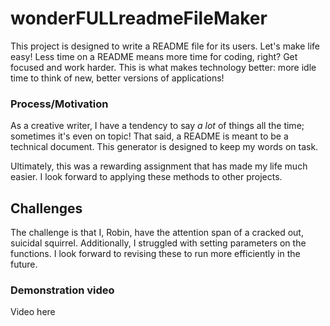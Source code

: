 # wonderFULLreadmeFileMaker
This project is designed to write a README file for its users. Let's make life easy! Less time on a README means more time for coding, right? Get focused and work harder. This is what makes technology better: more idle time to think of new, better versions of applications!

### Process/Motivation
As a creative writer, I have a tendency to say *a lot* of things all the time; sometimes it's even on topic! That said, a README is meant to be a technical document. This generator is designed to keep my words on task. 

Ultimately, this was a rewarding assignment that has made my life much easier. I look forward to applying these methods to other projects. 

## Challenges
The challenge is that I, Robin, have the attention span of a cracked out, suicidal squirrel. Additionally, I struggled with setting parameters on the functions. I look forward to revising these to run more efficiently in the future.

### Demonstration video
Video here
